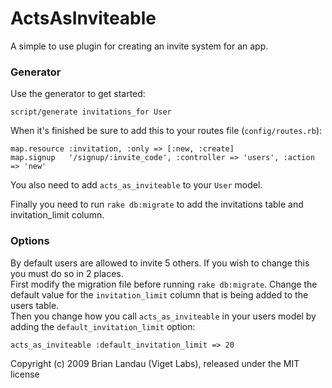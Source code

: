 ActsAsInviteable
================

A simple to use plugin for creating an invite system for an app.


### Generator

Use the generator to get started:

    script/generate invitations_for User
    
When it's finished be sure to add this to your routes file (`config/routes.rb`):

    map.resource :invitation, :only => [:new, :create]
    map.signup   '/signup/:invite_code', :controller => 'users', :action => 'new'
    
You also need to add `acts_as_inviteable` to your `User` model.

Finally you need to run `rake db:migrate` to add the invitations table and invitation_limit column.


### Options

By default users are allowed to invite 5 others. If you wish to change this you must do so in 2 places.  
First modify the migration file before running `rake db:migrate`.
Change the default value for the `invitation_limit` column that is being added to the users table.  
Then you change how you call `acts_as_inviteable` in your users model by adding the `default_invitation_limit` option:

    acts_as_inviteable :default_invitation_limit => 20


Copyright (c) 2009 Brian Landau (Viget Labs), released under the MIT license
